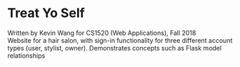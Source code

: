 # Treat Yo Self
Written by Kevin Wang for CS1520 (Web Applications), Fall 2018  
Website for a hair salon, with sign-in functionality for three different account types (user, stylist, owner). Demonstrates concepts such as Flask model relationships


